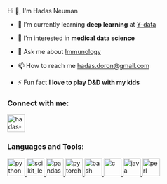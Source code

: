 Hi 👋, I'm Hadas Neuman

- 🌱 I’m currently learning **deep learning** at [Y-data](https://ydata.co.il/)

- 👀 I’m interested in **medical data science**

- 💬 Ask me about [Immunology](Immunology)

- 📫 How to reach me [hadas.doron@gmail.com](hadas.doron@gmail.com)

- ⚡ Fun fact **I love to play D&D with my kids**

<h3 align="left">Connect with me:</h3>
<p align="left">
<a href="https://linkedin.com/in/hadas-neuman" target="blank"><img align="center" src="https://upload.wikimedia.org/wikipedia/commons/thumb/0/01/LinkedIn_Logo.svg/2560px-LinkedIn_Logo.svg.png" alt="hadas-neuman" height="40"  /></a>
</p>

<h3 align="left">Languages and Tools:</h3>
<p align="left"> <a href="https://www.python.org" target="_blank" rel="noreferrer"> <img src="https://img.freepik.com/free-icon/snakes_318-368381.jpg" alt="python" width="40" height="40"/> </a> <a href="https://scikit-learn.org/" target="_blank" rel="noreferrer"> <img src="https://upload.wikimedia.org/wikipedia/commons/0/05/Scikit_learn_logo_small.svg" alt="scikit_learn" width="40" height="40"/> </a> <a href="https://pandas.pydata.org/" target="_blank" rel="noreferrer"> <img src="https://pandas.pydata.org/static/img/pandas_mark.svg" alt="pandas" width="40" height="40"/> </a> <a href="https://pytorch.org/" target="_blank" rel="noreferrer"> <img src="https://upload.wikimedia.org/wikipedia/commons/thumb/1/10/PyTorch_logo_icon.svg/640px-PyTorch_logo_icon.svg.png" alt="pytorch" width="40" height="40"/> </a> <a href="https://www.gnu.org/software/bash/" target="_blank" rel="noreferrer"> <img src="https://d33wubrfki0l68.cloudfront.net/a49c5f63d431650c696cfd10cb70c880726281df/c9f07/img/logo.png" alt="bash" width="40" height="40"/> </a> <a href="https://www.cprogramming.com/" target="_blank" rel="noreferrer"> <img src="https://www.kindpng.com/picc/m/355-3559027_c-programming-language-logo-clipart-png-download-c.png" alt="c" width="40" height="40"/> </a> <a href="https://www.java.com" target="_blank" rel="noreferrer"> <img src="https://1000logos.net/wp-content/uploads/2020/09/Java-Emblem.jpg" alt="java" width="40" height="40"/> </a> <a href="https://www.perl.org/" target="_blank" rel="noreferrer"> <img src="https://logowik.com/content/uploads/images/perl-programming-language4007.logowik.com.webp" alt="perl" width="40" height="40"/> </a>  </p>
